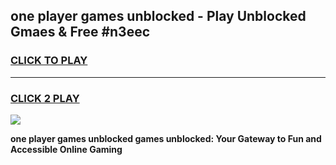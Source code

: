 
## one player games unblocked - Play Unblocked Gmaes & Free #n3eec
<h3>
<a href="https://premium.freeplayer.one?title=one_player_games_unblocked&ref=01M">CLICK TO PLAY</a></h3>
<hr>

<h3>
<a href="https://premium.freeplayer.one?title=one_player_games_unblocked&ref=01M">CLICK 2 PLAY</a>
  
</h3>

<a href="https://premium.freeplayer.one?title=one_player_games_unblocked&ref=01M"><img src="https://clearcache.store/games.png"></a>


**one player games unblocked games unblocked: Your Gateway to Fun and Accessible Online Gaming**
